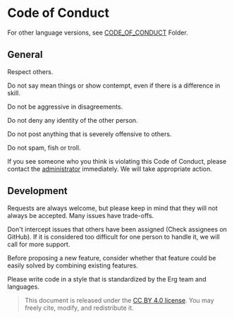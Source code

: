 # Code of Conduct

For other language versions, see [CODE_OF_CONDUCT](./CODE_OF_CONDUCT) Folder.

## General

Respect others.

Do not say mean things or show contempt, even if there is a difference in skill.

Do not be aggressive in disagreements.

Do not deny any identity of the other person.

Do not post anything that is severely offensive to others.

Do not spam, fish or troll.

If you see someone who you think is violating this Code of Conduct, please contact the [administrator](mailto:moderation.erglang@gmail.com) immediately. We will take appropriate action.

## Development

Requests are always welcome, but please keep in mind that they will not always be accepted. Many issues have trade-offs.

Don't intercept issues that others have been assigned (Check assignees on GitHub). If it is considered too difficult for one person to handle it, we will call for more support.

Before proposing a new feature, consider whether that feature could be easily solved by combining existing features.

Please write code in a style that is standardized by the Erg team and languages.

> This document is released under the [CC BY 4.0 license](https://creativecommons.org/licenses/by/4.0/). You may freely cite, modify, and redistribute it.
